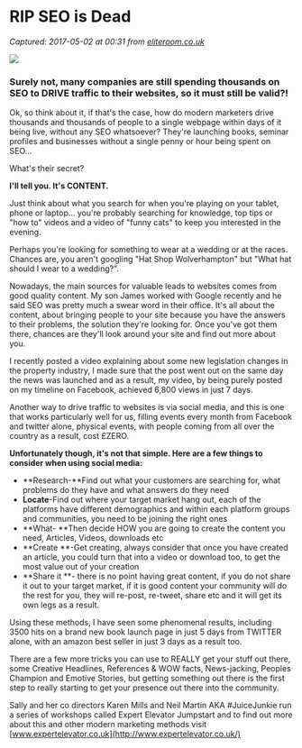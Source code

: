 # RIP SEO is Dead

_Captured: 2017-05-02 at 00:31 from [eliteroom.co.uk](http://eliteroom.co.uk/rip-seo-is-dead/)_

![](http://eliteroom.co.uk/wp-content/uploads/2016/02/1-1024x556.png)

### **Surely not, many companies are still spending thousands on SEO to DRIVE traffic to their websites, so it must still be valid?!**

Ok, so think about it, if that's the case, how do modern marketers drive thousands and thousands of people to a single webpage within days of it being live, without any SEO whatsoever? They're launching books, seminar profiles and businesses without a single penny or hour being spent on SEO…

What's their secret?

**I'll tell you. It's CONTENT.**

Just think about what you search for when you're playing on your tablet, phone or laptop… you're probably searching for knowledge, top tips or "how to" videos and a video of "funny cats" to keep you interested in the evening.

Perhaps you're looking for something to wear at a wedding or at the races. Chances are, you aren't googling "Hat Shop Wolverhampton" but "What hat should I wear to a wedding?".

Nowadays, the main sources for valuable leads to websites comes from good quality content. My son James worked with Google recently and he said SEO was pretty much a swear word in their office. It's all about the content, about bringing people to your site because you have the answers to their problems, the solution they're looking for. Once you've got them there, chances are they'll look around your site and find out more about you.

I recently posted a video explaining about some new legislation changes in the property industry, I made sure that the post went out on the same day the news was launched and as a result, my video, by being purely posted on my timeline on Facebook, achieved 6,800 views in just 7 days.

Another way to drive traffic to websites is via social media, and this is one that works particularly well for us, filling events every month from Facebook and twitter alone, physical events, with people coming from all over the country as a result, cost £ZERO.

**Unfortunately though, it's not that simple. Here are a few things to consider when using social media:**

  * **Research-**Find out what your customers are searching for, what problems do they have and what answers do they need
  * **Locate**-Find out where your target market hang out, each of the platforms have different demographics and within each platform groups and communities, you need to be joining the right ones
  * **What- **Then decide HOW you are going to create the content you need, Articles, Videos, downloads etc
  * **Create **-Get creating, always consider that once you have created an article, you could turn that into a video or download too, to get the most value out of your creation
  * **Share it **- there is no point having great content, if you do not share it out to your target market, if it is good content your community will do the rest for you, they will re-post, re-tweet, share etc and it will get its own legs as a result.

Using these methods, I have seen some phenomenal results, including 3500 hits on a brand new book launch page in just 5 days from TWITTER alone, with an amazon best seller in just 3 days as a result too.

There are a few more tricks you can use to REALLY get your stuff out there, some Creative Headlines, References & WOW facts, News-jacking, Peoples Champion and Emotive Stories, but getting something out there is the first step to really starting to get your presence out there into the community.

Sally and her co directors Karen Mills and Neil Martin AKA #JuiceJunkie run a series of workshops called Expert Elevator Jumpstart and to find out more about this and other modern marketing methods visit [www.expertelevator.co.uk](http://www.expertelevator.co.uk/)
